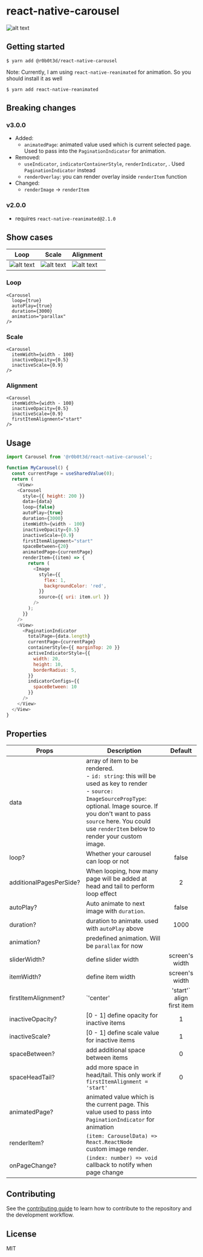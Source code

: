 # react-native-carousel
![alt text](pictures/intro.gif "Intro")
## Getting started

`$ yarn add @r0b0t3d/react-native-carousel`

Note: Currently, I am using `react-native-reanimated` for animation. So you should install it as well

`$ yarn add react-native-reanimated`

## Breaking changes
 ### v3.0.0
  - Added: 
    - `animatedPage`: animated value used which is current selected page. Used to pass into the `PaginationIndicator` for animation.
  - Removed:
    - `useIndicator`, `indicatorContainerStyle`, `renderIndicator`, . Used `PaginationIndicator` instead
    - `renderOverlay`: you can render overlay inside `renderItem` function
  - Changed: 
    - `renderImage` -> `renderItem`
 ### v2.0.0
  - requires `react-native-reanimated@2.1.0`

## Show cases

| Loop | Scale | Alignment |
| -----| ----- | --------- |
| ![alt text](pictures/loop.gif "Loop") | ![alt text](pictures/scale.gif "Scale") | ![alt text](pictures/alignment.gif "Alignment") |
### Loop
```tsx
<Carousel
  loop={true}
  autoPlay={true}
  duration={3000}
  animation="parallax"
/>
```

### Scale
```tsx
<Carousel
  itemWidth={width - 100}
  inactiveOpacity={0.5}
  inactiveScale={0.9}
/>
```

### Alignment
```tsx
<Carousel
  itemWidth={width - 100}
  inactiveOpacity={0.5}
  inactiveScale={0.9}
  firstItemAlignment="start"
/>
```
## Usage
```javascript
import Carousel from '@r0b0t3d/react-native-carousel';

function MyCarousel() {
  const currentPage = useSharedValue(0);
  return (
    <View>
    <Carousel
      style={{ height: 200 }}
      data={data}
      loop={false}
      autoPlay={true}
      duration={3000}
      itemWidth={width - 100}
      inactiveOpacity={0.5}
      inactiveScale={0.9}
      firstItemAlignment="start"
      spaceBetween={20}
      animatedPage={currentPage}
      renderItem={(item) => {
        return (
          <Image
            style={{
              flex: 1,
              backgroundColor: 'red',
            }}
            source={{ uri: item.url }}
          />
        );
      }}
    />
    <View>
      <PaginationIndicator
        totalPage={data.length}
        currentPage={currentPage}
        containerStyle={{ marginTop: 20 }}
        activeIndicatorStyle={{
          width: 20,
          height: 10,
          borderRadius: 5,
        }}
        indicatorConfigs={{
          spaceBetween: 10
        }}
      />
    </View>
  </View>
}
```

## Properties

| Props | Description | Default |
| ----- | ----------- |:-------:|
| data | array of item to be rendered.<br>- `id: string`: this will be used as key to render<br>- `source: ImageSourcePropType`: optional. Image source. If you don't want to pass `source` here. You could use `renderItem` below to render your custom image.|
|loop?| Whether your carousel can loop or not | false |
|additionalPagesPerSide?| When looping, how many page will be added at head and tail to perform loop effect | 2 |
|autoPlay?| Auto animate to next image with `duration`.| false|
|duration?| duration to animate. used with `autoPlay` above|1000|
|animation?| predefined animation. Will be `parallax` for now||
|sliderWidth?| define slider width | screen's width |
|itemWidth?| define item width | screen's width |
|firstItemAlignment?| `'center' | 'start'`<br> align first item | center |
|inactiveOpacity?| [0 - 1] define opacity for inactive items | 1 |
|inactiveScale?| [0 - 1] define scale value for inactive items | 1 |
|spaceBetween?| add additional space between items | 0 |
|spaceHeadTail?| add more space in head/tail. This only work if `firstItemAlignment = 'start'` | 0 |
|animatedPage?| animated value which is the current page. This value used to pass into `PaginationIndicator` for animation | |
|renderItem?| `(item: CarouselData) => React.ReactNode`<br> custom image render. | |
|onPageChange?| `(index: number) => void`<br> callback to notify when page change | |

## Contributing

See the [contributing guide](CONTRIBUTING.md) to learn how to contribute to the repository and the development workflow.

## License

MIT